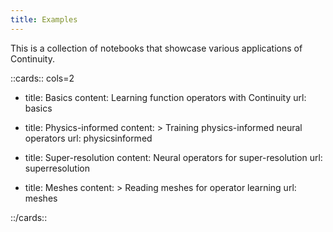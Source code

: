 ```yaml
---
title: Examples
---
```


This is a collection of notebooks that showcase various applications of
Continuity.

::cards:: cols=2

- title: Basics
  content: Learning function operators with Continuity
  url: basics

- title: Physics-informed
  content: >
    Training physics-informed neural operators
  url: physicsinformed

- title: Super-resolution
  content: Neural operators for super-resolution
  url: superresolution

- title: Meshes
  content: >
    Reading meshes for operator learning
  url: meshes

::/cards::
